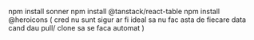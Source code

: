 npm install sonner
npm install @tanstack/react-table
npm install @heroicons ( cred nu sunt sigur ar fi ideal sa nu fac asta de fiecare data cand dau pull/ clone sa se faca automat )




